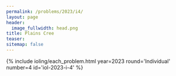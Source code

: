 ```yaml
---
permalink: /problems/2023/i4/
layout: page
header:
  image_fullwidth: head.png
title: Plains Cree
teaser: 
sitemap: false
---
```


{% include ioling/each_problem.html year=2023 round='Individual' number=4 id='iol-2023-i-4' %}
